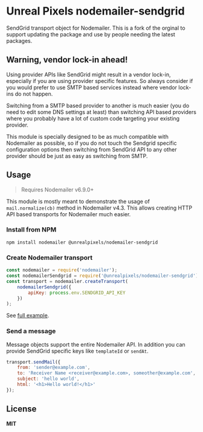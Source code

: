 # Unreal Pixels nodemailer-sendgrid

SendGrid transport object for Nodemailer. This is a fork of the orginal to support updating the package and use by people needing the latest packages.

## Warning, vendor lock-in ahead!

Using provider APIs like SendGrid might result in a vendor lock-in, especially if you are using provider specific features. So always consider if you would
prefer to use SMTP based services instead where vendor lock-ins do not happen.

Switching from a SMTP based provider to another is much easier (you do need to edit some DNS settings at least) than switching API based providers where you
probably have a lot of custom code targeting your existing provider.

This module is specially designed to be as much compatible with Nodemailer as possible, so if you do not touch the Sendgrid specific configuration options then
switching from SendGrid API to any other provider should be just as easy as switching from SMTP.

## Usage

> Requires Nodemailer v6.9.0+

This module is mostly meant to demonstrate the usage of `mail.normalize(cb)` method in Nodemailer v4.3. This allows creating HTTP API based transports for
Nodemailer much easier.

### Install from NPM

    npm install nodemailer @unrealpixels/nodemailer-sendgrid

### Create Nodemailer transport

```javascript
const nodemailer = require('nodemailer');
const nodemailerSendgrid = require('@unrealpixels/nodemailer-sendgrid');
const transport = nodemailer.createTransport(
    nodemailerSendgrid({
        apiKey: process.env.SENDGRID_API_KEY
    })
);
```

See [full example](./examples/mail.js).

### Send a message

Message objects support the entire Nodemailer API. In addition you can provide SendGrid specific keys like `templateId` or `sendAt`.

```javascript
transport.sendMail({
    from: 'sender@example.com',
    to: 'Receiver Name <receiver@example.com>, someother@example.com',
    subject: 'hello world',
    html: '<h1>Hello world!</h1>'
});
```

## License

**MIT**
